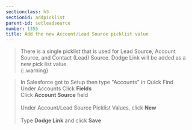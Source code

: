 ```yaml
---
sectionclass: h3
sectionid: addpicklist
parent-id: setleadsource
number: 1355
title: Add the new Account/Lead Source picklist value
---
```

>There is a single picklist that is used for Lead Source, Account Source, and Contact (Lead) Source.  Dodge Link will be added as a new pick list value.  
{:.warning}

> In Salesforce got to Setup then type "Accounts" in Quick Find 
<br>Under Accounts Click **Fields**
<br>Click **Account Source** field  
<br>Under Account/Lead Source Picklist Values, click **New**  
<br>Type **Dodge Link** and click **Save**  
